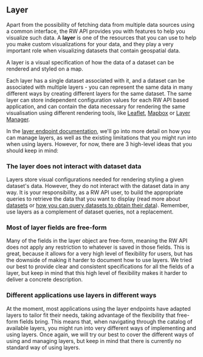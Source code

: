 ## Layer

Apart from the possibility of fetching data from multiple data sources using a common interface, the RW API provides you with features to help you visualize such data. A **layer** is one of the resources that you can use to help you make custom visualizations for your data, and they play a very important role when visualizing datasets that contain geospatial data.

A layer is a visual specification of how the data of a dataset can be rendered and styled on a map. 

Each layer has a single dataset associated with it, and a dataset can be associated with multiple layers - you can represent the same data in many different ways by creating different layers for the same dataset. The same layer can store independent configuration values for each RW API based application, and can contain the data necessary for rendering the same visualisation using different rendering tools, like [Leaflet](https://leafletjs.com/), [Mapbox](https://www.mapbox.com/) or [Layer Manager](https://github.com/Vizzuality/layer-manager).

In the [layer endpoint documentation](#layer8), we'll go into more detail on how you can manage layers, as well as the existing limitations that you might run into when using layers. However, for now, there are 3 high-level ideas that you should keep in mind:

### The layer does not interact with dataset data

Layers store visual configurations needed for rendering styling a given dataset's data. However, they do not interact with the dataset data in any way. It is your responsibility, as a RW API user, to build the appropriate queries to retrieve the data that you want to display (read more about [datasets](#dataset) or [how you can query datasets to obtain their data](#query)). Remember, use layers as a complement of dataset queries, not a replacement.

### Most of layer fields are free-form

Many of the fields in the layer object are free-form, meaning the RW API does not apply any restriction to whatever is saved in those fields. This is great, because it allows for a very high level of flexibility for users, but has the downside of making it harder to document how to use layers. We tried our best to provide clear and consistent specifications for all the fields of a layer, but keep in mind that this high level of flexibility makes it harder to deliver a concrete description.

### Different applications use layers in different ways

At the moment, most applications using the layer endpoints have adapted layers to tailor fit their needs, taking advantage of the flexibility that free-form fields bring. This means that, when navigating through the catalog of available layers, you might run into very different ways of implementing and using layers. Once again, we will try our best to cover the different ways of using and managing layers, but keep in mind that there is currently no standard way of using layers.
